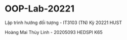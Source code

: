 # OOP-Lab-20221
Lập trình hướng đối tượng - IT3103 (TN) Kỳ 20221 HUST

Hoàng Mai Thùy Linh - 20205093
HEDSPI K65
